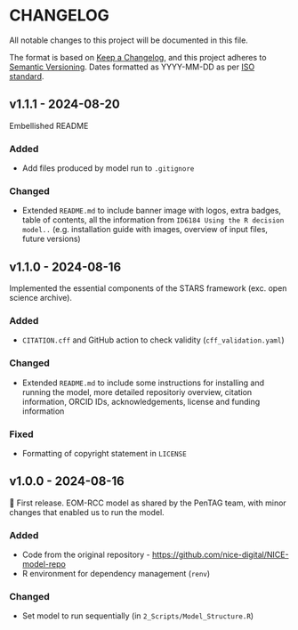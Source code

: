 # CHANGELOG

All notable changes to this project will be documented in this file.

The format is based on [Keep a Changelog](https://keepachangelog.com/en/1.1.0/),
and this project adheres to [Semantic Versioning](https://semver.org/spec/v2.0.0.html). Dates formatted as YYYY-MM-DD as per [ISO standard](https://www.iso.org/iso-8601-date-and-time-format.html).

## v1.1.1 - 2024-08-20

Embellished README

### Added

* Add files produced by model run to `.gitignore`

### Changed

* Extended `README.md` to include banner image with logos, extra badges, table of contents, all the information from `ID6184 Using the R decision model..` (e.g. installation guide with images, overview of input files, future versions)

## v1.1.0 - 2024-08-16

Implemented the essential components of the STARS framework (exc. open science archive).

### Added

* `CITATION.cff` and GitHub action to check validity (`cff_validation.yaml`)

### Changed

* Extended `README.md` to include some instructions for installing and running the model, more detailed repositoriy overview, citation information, ORCID IDs, acknowledgements, license and funding information

### Fixed

* Formatting of copyright statement in `LICENSE`

## v1.0.0 - 2024-08-16

🌱 First release. EOM-RCC model as shared by the PenTAG team, with minor changes that enabled us to run the model.

### Added

* Code from the original repository - <https://github.com/nice-digital/NICE-model-repo>
* R environment for dependency management (`renv`)

### Changed

* Set model to run sequentially (in `2_Scripts/Model_Structure.R`)
